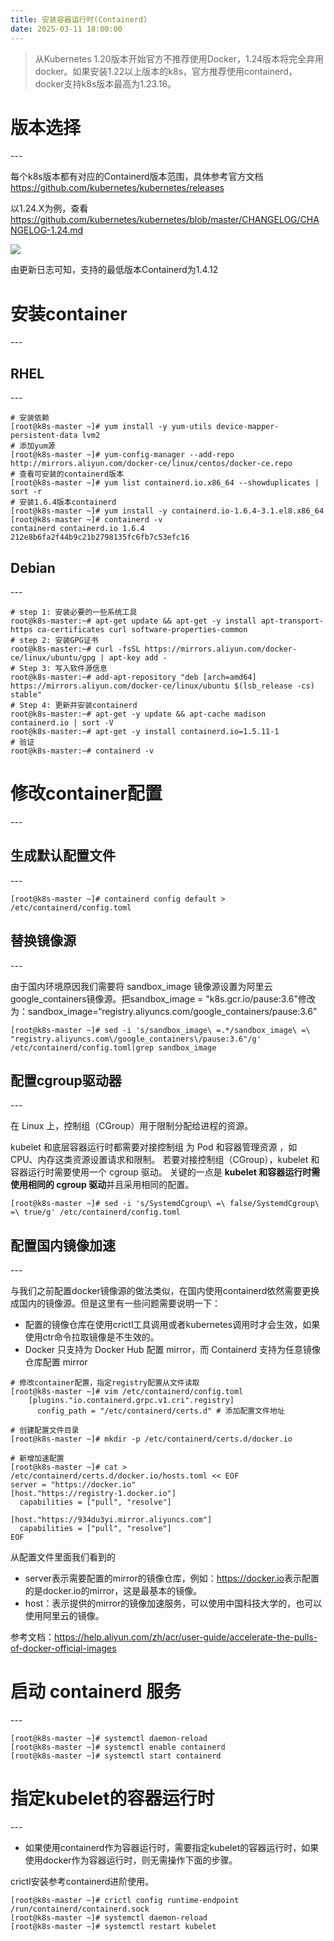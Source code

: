 ```yaml
---
title: 安装容器运行时(Containerd) 
date: 2025-03-11 18:00:00
---
```

> <font style="background-color:rgba(255, 255, 255, 0);">从Kubernetes 1.20版本开始官方不推荐使用Docker，1.24版本将完全弃用docker。如果安装1.22以上版本的k8s，官方推荐使用containerd，docker支持k8s版本最高为1.23.16。</font>
>

<font style="background-color:rgba(255, 255, 255, 0);"></font>

<h1 id="139b964f"><font style="background-color:rgba(255, 255, 255, 0);">版本选择</font></h1>
---

<font style="background-color:rgba(255, 255, 255, 0);">每个k8s版本都有对应的Containerd版本范围，具体参考官方文档</font>[<font style="background-color:rgba(255, 255, 255, 0);">https://github.com/kubernetes/kubernetes/releases</font>](https://github.com/kubernetes/kubernetes/releases)

<font style="background-color:rgba(255, 255, 255, 0);">以1.24.X为例，查看</font>[<font style="background-color:rgba(255, 255, 255, 0);">https://github.com/kubernetes/kubernetes/blob/master/CHANGELOG/CHANGELOG-1.24.md</font>](https://github.com/kubernetes/kubernetes/blob/master/CHANGELOG/CHANGELOG-1.24.md)

![](https://cdn.nlark.com/yuque/0/2025/jpeg/43141749/1737800976689-0ad68850-7c7c-4556-873c-d01f7eb564a2.jpeg)

<font style="background-color:rgba(255, 255, 255, 0);">由更新日志可知，支持的最低版本Containerd为1.4.12</font>

<h1 id="e3833a08"><font style="background-color:rgba(255, 255, 255, 0);">安装container</font></h1>
---

<h2 id="rhel"><font style="background-color:rgba(255, 255, 255, 0);">RHEL</font></h2>
---

```shell
# 安装依赖
[root@k8s-master ~]# yum install -y yum-utils device-mapper-persistent-data lvm2
# 添加yum源
[root@k8s-master ~]# yum-config-manager --add-repo http://mirrors.aliyun.com/docker-ce/linux/centos/docker-ce.repo
# 查看可安装的containerd版本
[root@k8s-master ~]# yum list containerd.io.x86_64 --showduplicates | sort -r
# 安装1.6.4版本containerd
[root@k8s-master ~]# yum install -y containerd.io-1.6.4-3.1.el8.x86_64
[root@k8s-master ~]# containerd -v
containerd containerd.io 1.6.4 212e8b6fa2f44b9c21b2798135fc6fb7c53efc16
```

<h2 id="debian"><font style="background-color:rgba(255, 255, 255, 0);">Debian</font></h2>
---

```shell
# step 1: 安装必要的一些系统工具
root@k8s-master:~# apt-get update && apt-get -y install apt-transport-https ca-certificates curl software-properties-common
# step 2: 安装GPG证书
root@k8s-master:~# curl -fsSL https://mirrors.aliyun.com/docker-ce/linux/ubuntu/gpg | apt-key add -
# Step 3: 写入软件源信息
root@k8s-master:~# add-apt-repository "deb [arch=amd64] https://mirrors.aliyun.com/docker-ce/linux/ubuntu $(lsb_release -cs) stable"
# Step 4: 更新并安装containerd
root@k8s-master:~# apt-get -y update && apt-cache madison containerd.io | sort -V
root@k8s-master:~# apt-get -y install containerd.io=1.5.11-1
# 验证
root@k8s-master:~# containerd -v
```

<h1 id="362c48f1"><font style="background-color:rgba(255, 255, 255, 0);">修改container配置</font></h1>
---

<h2 id="405b4c46"><font style="background-color:rgba(255, 255, 255, 0);">生成默认配置文件</font></h2>
---

```shell
[root@k8s-master ~]# containerd config default > /etc/containerd/config.toml
```

<h2 id="4799a358"><font style="background-color:rgba(255, 255, 255, 0);">替换镜像源</font></h2>
---

<font style="background-color:rgba(255, 255, 255, 0);">由于国内环境原因我们需要将 sandbox_image 镜像源设置为阿里云google_containers镜像源。</font><font style="background-color:rgba(255, 255, 255, 0);">把sandbox_image = "k8s.gcr.io/pause:3.6"修改为：sandbox_image=“registry.aliyuncs.com/google_containers/pause:3.6”</font>

```shell
[root@k8s-master ~]# sed -i 's/sandbox_image\ =.*/sandbox_image\ =\ "registry.aliyuncs.com\/google_containers\/pause:3.6"/g' /etc/containerd/config.toml|grep sandbox_image
```

<h2 id="6cc5ad61"><font style="background-color:rgba(255, 255, 255, 0);">配置</font><font style="background-color:rgba(255, 255, 255, 0);">cgroup</font><font style="background-color:rgba(255, 255, 255, 0);">驱动器</font></h2>
---

<font style="background-color:rgba(255, 255, 255, 0);">在 Linux 上，控制组（CGroup）用于限制分配给进程的资源。</font>

<font style="background-color:rgba(255, 255, 255, 0);">kubelet 和底层容器运行时都需要对接控制组 为 Pod 和容器管理资源 ，如 CPU、内存这类资源设置请求和限制。 若要对接控制组（CGroup），kubelet 和容器运行时需要使用一个 cgroup 驱动。 关键的一点是 </font>**<font style="background-color:rgba(255, 255, 255, 0);">kubelet 和容器运行时需使用相同的 cgroup 驱动</font>**<font style="background-color:rgba(255, 255, 255, 0);">并且采用相同的配置。</font>

```shell
[root@k8s-master ~]# sed -i 's/SystemdCgroup\ =\ false/SystemdCgroup\ =\ true/g' /etc/containerd/config.toml
```

<h2 id="840c5742"><font style="background-color:rgba(255, 255, 255, 0);">配置国内镜像加速</font></h2>
---

<font style="background-color:rgba(255, 255, 255, 0);">与我们之前配置docker镜像源的做法类似，在国内使用containerd依然需要更换成国内的镜像源。但是这里有一些问题需要说明一下：</font>

+ <font style="background-color:rgba(255, 255, 255, 0);">配置的镜像仓库在使用crictl工具调用或者kubernetes调用时才会生效，如果使用ctr命令拉取镜像是不生效的。</font>
+ <font style="background-color:rgba(255, 255, 255, 0);">Docker 只支持为 Docker Hub 配置 mirror，而 Containerd 支持为任意镜像仓库配置 mirror</font>

```shell
# 修改container配置，指定registry配置从文件读取
[root@k8s-master ~]# vim /etc/containerd/config.toml
    [plugins."io.containerd.grpc.v1.cri".registry]
      config_path = "/etc/containerd/certs.d" # 添加配置文件地址

# 创建配置文件目录
[root@k8s-master ~]# mkdir -p /etc/containerd/certs.d/docker.io

# 新增加速配置
[root@k8s-master ~]# cat > /etc/containerd/certs.d/docker.io/hosts.toml << EOF
server = "https://docker.io"
[host."https://registry-1.docker.io"]
  capabilities = ["pull", "resolve"]

[host."https://934du3yi.mirror.aliyuncs.com"]
  capabilities = ["pull", "resolve"]
EOF
```

<font style="background-color:rgba(255, 255, 255, 0);">从配置文件里面我们看到的</font>

+ <font style="background-color:rgba(255, 255, 255, 0);">server表示需要配置的mirror的镜像仓库，例如：</font>[<font style="background-color:rgba(255, 255, 255, 0);">https://docker.io</font>](https://docker.io/)<font style="background-color:rgba(255, 255, 255, 0);">表示配置的是docker.io的mirror，这是最基本的镜像。</font>
+ <font style="background-color:rgba(255, 255, 255, 0);">host：表示提供的mirror的镜像加速服务，可以使用中国科技大学的，也可以使用阿里云的镜像。</font>

<font style="background-color:rgba(255, 255, 255, 0);">参考文档：</font>[<font style="background-color:rgba(255, 255, 255, 0);">https://help.aliyun.com/zh/acr/user-guide/accelerate-the-pulls-of-docker-official-images</font>](https://help.aliyun.com/zh/acr/user-guide/accelerate-the-pulls-of-docker-official-images)

<h1 id="1446f09b"><font style="background-color:rgba(255, 255, 255, 0);">启动 containerd 服务</font></h1>
---

```shell
[root@k8s-master ~]# systemctl daemon-reload
[root@k8s-master ~]# systemctl enable containerd
[root@k8s-master ~]# systemctl start containerd
```

<h1 id="17e08cf7"><font style="background-color:rgba(255, 255, 255, 0);">指定kubelet的容器运行时</font></h1>
---

+ <font style="background-color:rgba(255, 255, 255, 0);">如果使用containerd作为容器运行时，需要指定kubelet的容器运行时，如果使用docker作为容器运行时，则无需操作下面的步骤。</font>

<font style="background-color:rgba(255, 255, 255, 0);">crictl安装参考containerd进阶使用。</font>

```shell
[root@k8s-master ~]# crictl config runtime-endpoint /run/containerd/containerd.sock
[root@k8s-master ~]# systemctl daemon-reload
[root@k8s-master ~]# systemctl restart kubelet
```

